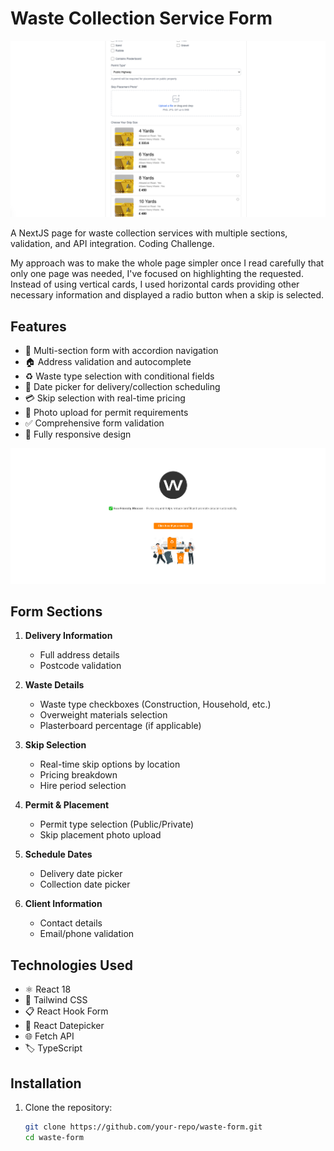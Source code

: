 # Waste Collection Service Form

![Form Preview](public/screenshot-1.png) 

A NextJS page for waste collection services with multiple sections, validation, and API integration. Coding Challenge.

My approach was to make the whole page simpler once I read carefully that only one page was needed, I've focused on highlighting the requested. Instead of using vertical cards, I used horizontal cards providing other necessary information and displayed a radio button when a skip is selected.

## Features

- 📝 Multi-section form with accordion navigation
- 🏠 Address validation and autocomplete
- ♻️ Waste type selection with conditional fields
- 📅 Date picker for delivery/collection scheduling
- 💳 Skip selection with real-time pricing
- 📸 Photo upload for permit requirements
- ✅ Comprehensive form validation
- 📱 Fully responsive design

![Initial Preview](public/screenshot-2.png) 

## Form Sections

1. **Delivery Information**
   - Full address details
   - Postcode validation

2. **Waste Details**
   - Waste type checkboxes (Construction, Household, etc.)
   - Overweight materials selection
   - Plasterboard percentage (if applicable)

3. **Skip Selection**
   - Real-time skip options by location
   - Pricing breakdown
   - Hire period selection

4. **Permit & Placement**
   - Permit type selection (Public/Private)
   - Skip placement photo upload

5. **Schedule Dates**
   - Delivery date picker
   - Collection date picker

6. **Client Information**
   - Contact details
   - Email/phone validation

## Technologies Used

- ⚛️ React 18
- 🎨 Tailwind CSS
- 📋 React Hook Form
- 📅 React Datepicker
- 🌐 Fetch API
- 🏷️ TypeScript

## Installation

1. Clone the repository:
   ```bash
   git clone https://github.com/your-repo/waste-form.git
   cd waste-form